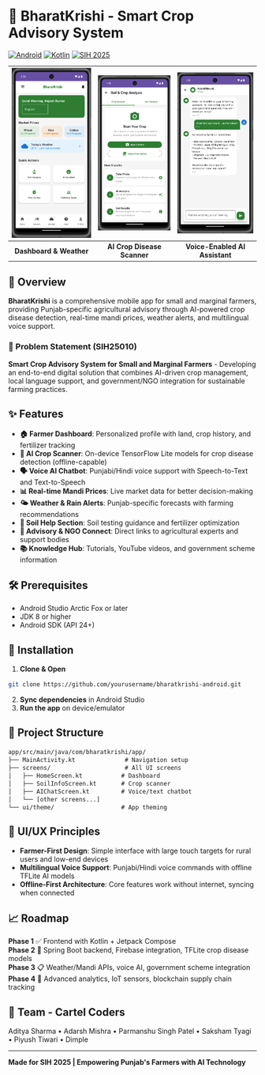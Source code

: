 # 🌾 BharatKrishi - Smart Crop Advisory System

[![Android](https://img.shields.io/badge/Platform-Android-green.svg)](https://android.com) [![Kotlin](https://img.shields.io/badge/Language-Kotlin-blue.svg)](https://kotlinlang.org) [![SIH 2025](https://img.shields.io/badge/SIH%202025-Problem%20Statement%20010-red.svg)](https://sih.gov.in)

![Home Screen](screenshots/home_screen.png) | ![Market Prices](screenshots/crop_scanner.png) | ![AI Assistant](screenshots/ai_chat.png)
|:---:|:---:|:---:|
| **Dashboard & Weather** | **AI Crop Disease Scanner** | **Voice-Enabled AI Assistant** |

## 📖 Overview
**BharatKrishi** is a comprehensive mobile app for small and marginal farmers, providing Punjab-specific agricultural advisory through AI-powered crop disease detection, real-time mandi prices, weather alerts, and multilingual voice support.

### 🎯 Problem Statement (SIH25010)
**Smart Crop Advisory System for Small and Marginal Farmers** - Developing an end-to-end digital solution that combines AI-driven crop management, local language support, and government/NGO integration for sustainable farming practices.

## ✨ Features

- **🏠 Farmer Dashboard**: Personalized profile with land, crop history, and fertilizer tracking
- **🤖 AI Crop Scanner**: On-device TensorFlow Lite models for crop disease detection (offline-capable)
- **🗣️ Voice AI Chatbot**: Punjabi/Hindi voice support with Speech-to-Text and Text-to-Speech
- **📊 Real-time Mandi Prices**: Live market data for better decision-making
- **🌤️ Weather & Rain Alerts**: Punjab-specific forecasts with farming recommendations
- **🔬 Soil Help Section**: Soil testing guidance and fertilizer optimization
- **🤝 Advisory & NGO Connect**: Direct links to agricultural experts and support bodies
- **📚 Knowledge Hub**: Tutorials, YouTube videos, and government scheme information

## 🛠️ Prerequisites
- Android Studio Arctic Fox or later
- JDK 8 or higher
- Android SDK (API 24+)

## 🚀 Installation

1. **Clone & Open**
```bash
git clone https://github.com/yourusername/bharatkrishi-android.git
```
2. **Sync dependencies** in Android Studio
3. **Run the app** on device/emulator

## 📁 Project Structure
```
app/src/main/java/com/bharatkrishi/app/
├── MainActivity.kt              # Navigation setup
├── screens/                     # All UI screens
│   ├── HomeScreen.kt           # Dashboard
│   ├── SoilInfoScreen.kt       # Crop scanner
│   ├── AIChatScreen.kt         # Voice/text chatbot
│   └── [other screens...]
└── ui/theme/                   # App theming
```

## 🎨 UI/UX Principles
- **Farmer-First Design**: Simple interface with large touch targets for rural users and low-end devices
- **Multilingual Voice Support**: Punjabi/Hindi voice commands with offline TFLite AI models
- **Offline-First Architecture**: Core features work without internet, syncing when connected

## 📈 Roadmap

**Phase 1** ✅ Frontend with Kotlin + Jetpack Compose  
**Phase 2** 🚧 Spring Boot backend, Firebase integration, TFLite crop disease models  
**Phase 3** 📋 Weather/Mandi APIs, voice AI, government scheme integration  
**Phase 4** 🔮 Advanced analytics, IoT sensors, blockchain supply chain tracking

## 👥 Team - Cartel Coders
Aditya Sharma • Adarsh Mishra • Parmanshu Singh Patel • Saksham Tyagi • Piyush Tiwari • Dimple

---
**Made for SIH 2025 | Empowering Punjab's Farmers with AI Technology**